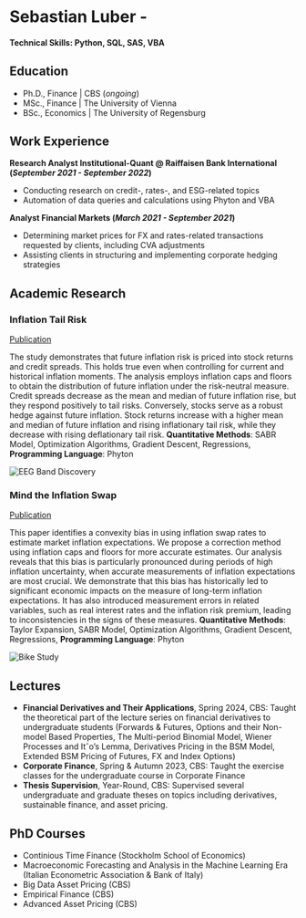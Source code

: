 # Sebastian Luber - 

#### Technical Skills: Python, SQL, SAS, VBA

## Education
- Ph.D., Finance | CBS (_ongoing_)								       		
- MSc., Finance	| The University of Vienna			        		
- BSc., Economics | The University of Regensburg

## Work Experience
**Research Analyst Institutional-Quant @ Raiffaisen Bank International (_September 2021 - September 2022_)**
- Conducting research on credit-, rates-, and ESG-related topics
-	Automation of data queries and calculations using Phyton and VBA

**Analyst Financial Markets (_March 2021 - September 2021_)**
- Determining market prices for FX and rates-related transactions requested by clients, including CVA adjustments
- Assisting clients in structuring and implementing corporate hedging strategies

## Academic Research
### Inflation Tail Risk
[Publication]()

The study demonstrates that future inflation risk is priced into stock returns and credit spreads. This holds true even when controlling for current and historical inflation moments. The analysis employs inflation caps and floors to obtain the
distribution of future inflation under the risk-neutral measure. Credit spreads decrease as the mean and median of future inflation rise, but they respond positively to tail risks. Conversely, stocks serve as a robust hedge against future inflation. Stock returns increase with a higher mean and median of future inflation and rising inflationary tail risk, while they decrease with rising deflationary tail risk. **Quantitative Methods**: SABR Model, Optimization Algorithms, Gradient Descent, Regressions, **Programming Language**: Phyton

![EEG Band Discovery](/assets/img/eeg_band_discovery.jpeg)

### Mind the Inflation Swap
[Publication]()

This paper identifies a convexity bias in using inflation swap rates to estimate market inflation expectations. We propose a correction method using inflation caps and floors for more accurate estimates. Our analysis reveals that this bias is particularly pronounced during periods of high inflation uncertainty, when accurate measurements of inflation expectations are most crucial. We demonstrate that this bias has historically led to significant economic impacts on the measure of long-term inflation expectations. It has also introduced measurement errors in related variables, such as real interest rates and the inflation risk premium, leading to inconsistencies in the signs of these measures. **Quantitative Methods**: Taylor Expansion, SABR Model, Optimization Algorithms, Gradient Descent, Regressions, **Programming Language**: Phyton

![Bike Study](/assets/img/bike_study.jpeg)

## Lectures
-  **Financial Derivatives and Their Applications**, Spring 2024, CBS: Taught the theoretical part of the lecture series on financial derivatives to undergraduate students (Forwards & Futures, Options and their Non-model Based Properties, The Multi-period Binomial Model, Wiener Processes and Itˆo’s Lemma, Derivatives Pricing in the BSM Model,  Extended BSM Pricing of Futures, FX and Index Options)
- **Corporate Finance**, Spring & Autumn 2023, CBS: Taught the exercise classes for the undergraduate course in Corporate Finance
- **Thesis Supervision**, Year-Round, CBS: Supervised several undergraduate and graduate theses on topics including derivatives, sustainable finance, and asset pricing.

## PhD Courses
- Continious Time Finance (Stockholm School of Economics)
- Macroeconomic Forecasting and Analysis in the Machine Learning Era (Italian Econometric Association & Bank of Italy)
- Big Data Asset Pricing (CBS)
- Empirical Finance (CBS)
- Advanced Asset Pricing (CBS)
